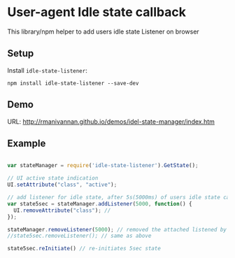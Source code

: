 # User-agent Idle state callback  
This library/npm helper to add users idle state Listener on browser

## Setup

Install ` idle-state-listener `:

```
npm install idle-state-listener --save-dev
```

## Demo
URL: http://rmanivannan.github.io/demos/idel-state-manager/index.htm

## Example

``` javascript

var stateManager = require('idle-state-listener').GetState();

// UI active state indication 
UI.setAttribute("class", "active");

// add listener for idle state, after 5s(5000ms) of users idle state callback function get invoked
var state5sec = stateManager.addListener(5000, function() {
  UI.removeAttribute("class"); // 
}); 

stateManager.removeListener(5000); // removed the attached listened by argument value / time delay in ms
//state5sec.removeListener(); // same as above 

state5sec.reInitiate() // re-initiates 5sec state

```
